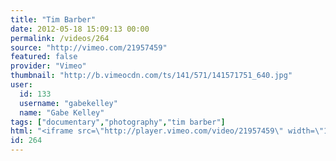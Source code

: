 ```yaml
---
title: "Tim Barber"
date: 2012-05-18 15:09:13 00:00
permalink: /videos/264
source: "http://vimeo.com/21957459"
featured: false
provider: "Vimeo"
thumbnail: "http://b.vimeocdn.com/ts/141/571/141571751_640.jpg"
user:
  id: 133
  username: "gabekelley"
  name: "Gabe Kelley"
tags: ["documentary","photography","tim barber"]
html: "<iframe src=\"http://player.vimeo.com/video/21957459\" width=\"1280\" height=\"720\" frameborder=\"0\" webkitallowfullscreen mozallowfullscreen allowfullscreen></iframe>"
id: 264
---
```


